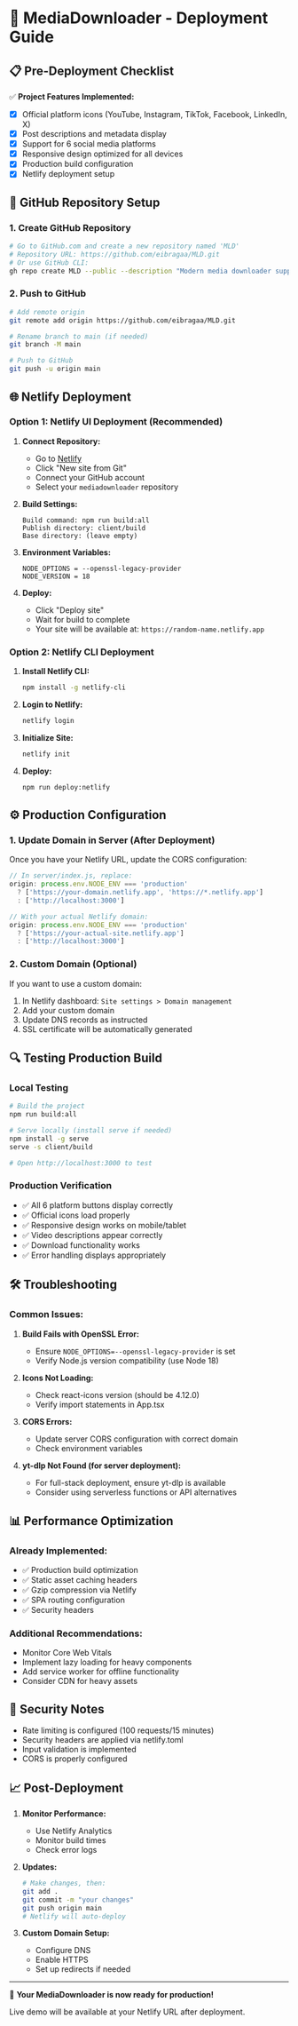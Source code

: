 # 🚀 MediaDownloader - Deployment Guide

## 📋 Pre-Deployment Checklist

✅ **Project Features Implemented:**
- [x] Official platform icons (YouTube, Instagram, TikTok, Facebook, LinkedIn, X)
- [x] Post descriptions and metadata display
- [x] Support for 6 social media platforms
- [x] Responsive design optimized for all devices
- [x] Production build configuration
- [x] Netlify deployment setup

## 🔧 GitHub Repository Setup

### 1. Create GitHub Repository
```bash
# Go to GitHub.com and create a new repository named 'MLD'
# Repository URL: https://github.com/eibragaa/MLD.git
# Or use GitHub CLI:
gh repo create MLD --public --description "Modern media downloader supporting YouTube, Instagram, TikTok, Facebook, LinkedIn, and X"
```

### 2. Push to GitHub
```bash
# Add remote origin
git remote add origin https://github.com/eibragaa/MLD.git

# Rename branch to main (if needed)
git branch -M main

# Push to GitHub
git push -u origin main
```

## 🌐 Netlify Deployment

### Option 1: Netlify UI Deployment (Recommended)

1. **Connect Repository:**
   - Go to [Netlify](https://netlify.com)
   - Click "New site from Git"
   - Connect your GitHub account
   - Select your `mediadownloader` repository

2. **Build Settings:**
   ```
   Build command: npm run build:all
   Publish directory: client/build
   Base directory: (leave empty)
   ```

3. **Environment Variables:**
   ```
   NODE_OPTIONS = --openssl-legacy-provider
   NODE_VERSION = 18
   ```

4. **Deploy:**
   - Click "Deploy site"
   - Wait for build to complete
   - Your site will be available at: `https://random-name.netlify.app`

### Option 2: Netlify CLI Deployment

1. **Install Netlify CLI:**
   ```bash
   npm install -g netlify-cli
   ```

2. **Login to Netlify:**
   ```bash
   netlify login
   ```

3. **Initialize Site:**
   ```bash
   netlify init
   ```

4. **Deploy:**
   ```bash
   npm run deploy:netlify
   ```

## ⚙️ Production Configuration

### 1. Update Domain in Server (After Deployment)

Once you have your Netlify URL, update the CORS configuration:

```javascript
// In server/index.js, replace:
origin: process.env.NODE_ENV === 'production' 
  ? ['https://your-domain.netlify.app', 'https://*.netlify.app'] 
  : ['http://localhost:3000']

// With your actual Netlify domain:
origin: process.env.NODE_ENV === 'production' 
  ? ['https://your-actual-site.netlify.app'] 
  : ['http://localhost:3000']
```

### 2. Custom Domain (Optional)

If you want to use a custom domain:

1. In Netlify dashboard: `Site settings > Domain management`
2. Add your custom domain
3. Update DNS records as instructed
4. SSL certificate will be automatically generated

## 🔍 Testing Production Build

### Local Testing
```bash
# Build the project
npm run build:all

# Serve locally (install serve if needed)
npm install -g serve
serve -s client/build

# Open http://localhost:3000 to test
```

### Production Verification
- ✅ All 6 platform buttons display correctly
- ✅ Official icons load properly
- ✅ Responsive design works on mobile/tablet
- ✅ Video descriptions appear correctly
- ✅ Download functionality works
- ✅ Error handling displays appropriately

## 🛠️ Troubleshooting

### Common Issues:

1. **Build Fails with OpenSSL Error:**
   - Ensure `NODE_OPTIONS=--openssl-legacy-provider` is set
   - Verify Node.js version compatibility (use Node 18)

2. **Icons Not Loading:**
   - Check react-icons version (should be 4.12.0)
   - Verify import statements in App.tsx

3. **CORS Errors:**
   - Update server CORS configuration with correct domain
   - Check environment variables

4. **yt-dlp Not Found (for server deployment):**
   - For full-stack deployment, ensure yt-dlp is available
   - Consider using serverless functions or API alternatives

## 📊 Performance Optimization

### Already Implemented:
- ✅ Production build optimization
- ✅ Static asset caching headers
- ✅ Gzip compression via Netlify
- ✅ SPA routing configuration
- ✅ Security headers

### Additional Recommendations:
- Monitor Core Web Vitals
- Implement lazy loading for heavy components
- Add service worker for offline functionality
- Consider CDN for heavy assets

## 🔐 Security Notes

- Rate limiting is configured (100 requests/15 minutes)
- Security headers are applied via netlify.toml
- Input validation is implemented
- CORS is properly configured

## 📈 Post-Deployment

1. **Monitor Performance:**
   - Use Netlify Analytics
   - Monitor build times
   - Check error logs

2. **Updates:**
   ```bash
   # Make changes, then:
   git add .
   git commit -m "your changes"
   git push origin main
   # Netlify will auto-deploy
   ```

3. **Custom Domain Setup:**
   - Configure DNS
   - Enable HTTPS
   - Set up redirects if needed

---

🎉 **Your MediaDownloader is now ready for production!**

Live demo will be available at your Netlify URL after deployment.